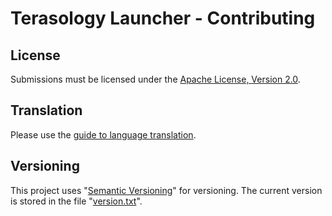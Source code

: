 Terasology Launcher - Contributing
==================================

License
-------
Submissions must be licensed under the [Apache License, Version 2.0][Apache License].

Translation
-----------
Please use the [guide to language translation](https://github.com/MovingBlocks/TerasologyLauncher/wiki/Add-new-translation).

Versioning
----------
This project uses "[Semantic Versioning][SemVer]" for versioning.
The current version is stored in the file "[version.txt](/version.txt)".


[Apache License]: http://www.apache.org/licenses/LICENSE-2.0.html "Apache License, Version 2.0"
[SemVer]: http://semver.org/ "SemVer"
